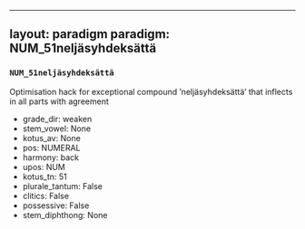 
---
layout: paradigm
paradigm: NUM_51neljäsyhdeksättä
---
### ` NUM_51neljäsyhdeksättä `

Optimisation hack for exceptional compound ’neljäsyhdeksättä’ that inflects in all parts with agreement
* grade_dir: weaken
* stem_vowel: None
* kotus_av: None
* pos: NUMERAL
* harmony: back
* upos: NUM
* kotus_tn: 51
* plurale_tantum: False
* clitics: False
* possessive: False
* stem_diphthong: None
